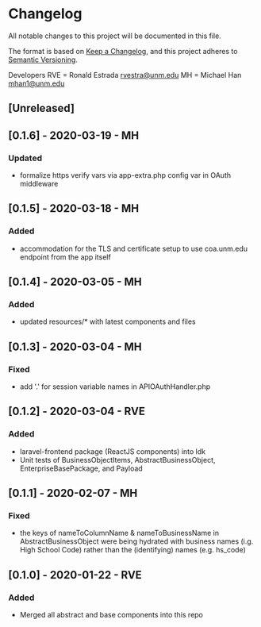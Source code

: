 # Changelog
All notable changes to this project will be documented in this file.

The format is based on [Keep a Changelog](https://keepachangelog.com/en/1.0.0/),
and this project adheres to [Semantic Versioning](https://semver.org/spec/v2.0.0.html).

Developers
RVE = Ronald Estrada <rvestra@unm.edu>
MH = Michael Han <mhan1@unm.edu>

## [Unreleased]

## [0.1.6] - 2020-03-19 - MH
### Updated
- formalize https verify vars via app-extra.php config var in OAuth middleware

## [0.1.5] - 2020-03-18 - MH
### Added
- accommodation for the TLS and certificate setup to use coa.unm.edu endpoint from the app itself

## [0.1.4] - 2020-03-05 - MH
### Added
- updated resources/* with latest components and files

## [0.1.3] - 2020-03-04 - MH
### Fixed
- add '.' for session variable names in APIOAuthHandler.php

## [0.1.2] - 2020-03-04 - RVE
### Added
- laravel-frontend package (ReactJS components) into ldk
- Unit tests of BusinessObjectItems, AbstractBusinessObject, EnterpriseBasePackage, and Payload

## [0.1.1] - 2020-02-07 - MH
### Fixed
- the keys of nameToColumnName & nameToBusinessName in AbstractBusinessObject were being hydrated with business names (i.g. High School Code) rather than the (identifying) names (e.g. hs_code)

## [0.1.0] - 2020-01-22 - RVE
### Added
- Merged all abstract and base components into this repo
